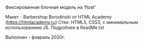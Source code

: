 Фиксированная блочная модель на 'float'

Макет - Barbershop Borodinski от HTML Academy (https://htmlacademy.ru)
Стек: HTML5, CSS3, с минимальным использованием JS.
Подробнее в ReadMe.txt

Выполнен - февраль 2020г.
